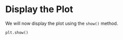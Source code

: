 # Display the Plot

We will now display the plot using the `show()` method.

```python
plt.show()
```
